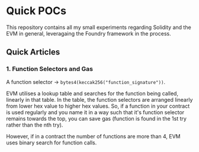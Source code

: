 # Quick POCs

This repository contains all my small experiments regarding Solidity and the EVM in general, leveragaing the Foundry framework in the process.

## Quick Articles

### 1. Function Selectors and Gas

A function selector -> `bytes4(keccak256("function_signature"))`. 

EVM utilises a lookup table and searches for the function being called, linearly in that table. In the table, the function selectors are arranged linearly from lower hex value to higher hex values. So, if a function in your contract is used regularly and you name it in a way such that it's function selector remains towards the top, you can save gas (function is found in the 1st try rather than the nth try).

However, if in a contract the number of functions are more than 4, EVM uses binary search for function calls.